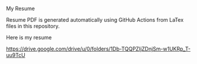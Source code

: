 My Resume 

Resume PDF is generated automatically using GitHub Actions from LaTex files in this repository.

Here is my resume

https://drive.google.com/drive/u/0/folders/1Db-TQQPZIjZDnjSm-w1UKRp_T-uu9TcU
